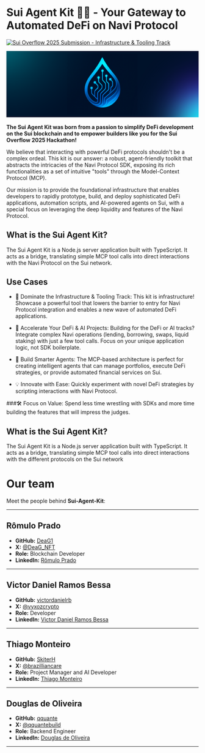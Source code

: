 # Sui Agent Kit 🤖🌊 - Your Gateway to Automated DeFi on Navi Protocol

[![Sui Overflow 2025 Submission - Infrastructure & Tooling Track](https://img.shields.io/badge/Sui_Overflow_2025-Infra_&_Tooling-blue?style=for-the-badge)](https://overflowportal.sui.io/)

<img src="/public/banner.png" />

**The Sui Agent Kit was born from a passion to simplify DeFi development on the Sui blockchain and to empower builders like you for the Sui Overflow 2025 Hackathon!**

We believe that interacting with powerful DeFi protocols shouldn't be a complex ordeal. This kit is our answer: a robust, agent-friendly toolkit that abstracts the intricacies of the Navi Protocol SDK, exposing its rich functionalities as a set of intuitive "tools" through the Model-Context Protocol (MCP).

Our mission is to provide the foundational infrastructure that enables developers to rapidly prototype, build, and deploy sophisticated DeFi applications, automation scripts, and AI-powered agents on Sui, with a special focus on leveraging the deep liquidity and features of the Navi Protocol.
## What is the Sui Agent Kit?

The Sui Agent Kit is a Node.js server application built with TypeScript. It acts as a bridge, translating simple MCP tool calls into direct interactions with the Navi Protocol on the Sui network.

## Use Cases 

 - 🌟 Dominate the Infrastructure & Tooling Track: This kit is infrastructure! Showcase a powerful tool that lowers the barrier to entry for Navi Protocol integration and enables a new wave of automated DeFi applications.

 - 🚀 Accelerate Your DeFi & AI Projects: Building for the DeFi or AI tracks? Integrate complex Navi operations (lending, borrowing, swaps, liquid staking) with just a few tool calls. Focus on your unique application logic, not SDK boilerplate.

- 🤖 Build Smarter Agents: The MCP-based architecture is perfect for creating intelligent agents that can manage portfolios, execute DeFi strategies, or provide automated financial services on Sui.

- 💡 Innovate with Ease: Quickly experiment with novel DeFi strategies by scripting interactions with Navi Protocol.

###🛠️ Focus on Value: Spend less time wrestling with SDKs and more time building the features that will impress the judges.

## What is the Sui Agent Kit?
The Sui Agent Kit is a Node.js server application built with TypeScript. It acts as a bridge, translating simple MCP tool calls into direct interactions with the different protocols on the Sui network

# Our team

Meet the people behind **Sui-Agent-Kit**:

---

## Rômulo Prado
- **GitHub:** [DeaG1](https://github.com/DeaG1)
- **X:** [@DeaG_NFT](https://x.com/DeaG_NFT)
- **Role:** Blockchain Developer
- **LinkedIn:** [Rômulo Prado](https://www.linkedin.com/in/rômulo-prado-27017b1bb/)

---

## Victor Daniel Ramos Bessa
- **GitHub:** [victordanielrb](https://github.com/victordanielrb)
- **X:** [@vyxozcrypto](https://x.com/vyxozcrypto)
- **Role:** Developer
- **LinkedIn:** [Victor Daniel Ramos Bessa](https://www.linkedin.com/public-profile/settings)

---

## Thiago Monteiro
- **GitHub:** [SkiterH](https://github.com/SkiterH)
- **X:** [@brazilliancare](https://x.com/brazilliancare)
- **Role:** Project Manager and AI Developer
- **LinkedIn:** [Thiago Monteiro](https://www.linkedin.com/in/brazilliancare/)

---

## Douglas de Oliveira
- **GitHub:** [qquante](https://github.com/qquante)
- **X:** [@qquantebuild](https://x.com/qquantebuild)
- **Role:** Backend Engineer
- **LinkedIn:** [Douglas de Oliveira](https://www.linkedin.com/in/douglas-silva-data-analyst/)

---

